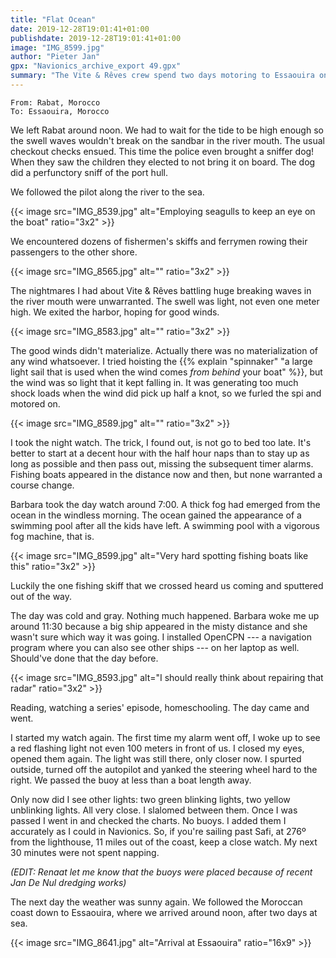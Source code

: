 ```yaml
---
title: "Flat Ocean"
date: 2019-12-28T19:01:41+01:00
publishdate: 2019-12-28T19:01:41+01:00
image: "IMG_8599.jpg"
author: "Pieter Jan"
gpx: "Navionics_archive_export 49.gpx"
summary: "The Vite & Rêves crew spend two days motoring to Essaouira on a glassy ocean."
---
```


`From: Rabat, Morocco`<br/>
`To: Essaouira, Morocco`

We left Rabat around noon. We had to wait for the tide to be high enough so the swell waves wouldn't break on the sandbar in the river mouth. The usual checkout checks ensued. This time the police even brought a sniffer dog! When they saw the children they elected to not bring it on board. The dog did a perfunctory sniff of the port hull.

We followed the pilot along the river to the sea.

{{< image src="IMG_8539.jpg" alt="Employing seagulls to keep an eye on the boat" ratio="3x2" >}}

We encountered dozens of fishermen's skiffs and ferrymen rowing their passengers to the other shore.

{{< image src="IMG_8565.jpg" alt="" ratio="3x2" >}}

The nightmares I had about Vite & Rêves battling huge breaking waves in the river mouth were unwarranted. The swell was light, not even one meter high. We exited the harbor, hoping for good winds.

{{< image src="IMG_8583.jpg" alt="" ratio="3x2" >}}

The good winds didn't materialize. Actually there was no materialization of any wind whatsoever. I tried hoisting the {{% explain "spinnaker" "a large light sail that is used when the wind comes _from behind_ your boat" %}}, but the wind was so light that it kept falling in. It was generating too much shock loads when the wind did pick up half a knot, so we furled the spi and motored on.

{{< image src="IMG_8589.jpg" alt="" ratio="3x2" >}}

I took the night watch. The trick, I found out, is not go to bed too late. It's better to start at a decent hour with the half hour naps than to stay up as long as possible and then pass out, missing the subsequent timer alarms. Fishing boats appeared in the distance now and then, but none warranted a course change.

Barbara took the day watch around 7:00. A thick fog had emerged from the ocean in the windless morning. The ocean gained the appearance of a swimming pool after all the kids have left. A swimming pool with a vigorous fog machine, that is.

{{< image src="IMG_8599.jpg" alt="Very hard spotting fishing boats like this" ratio="3x2" >}}

Luckily the one fishing skiff that we crossed heard us coming and sputtered out of the way.

The day was cold and gray. Nothing much happened. Barbara woke me up around 11:30 because a big ship appeared in the misty distance and she wasn't sure which way it was going. I installed OpenCPN --- a navigation program where you can also see other ships --- on her laptop as well. Should've done that the day before.

{{< image src="IMG_8593.jpg" alt="I should really think about repairing that radar" ratio="3x2" >}}

Reading, watching a series' episode, homeschooling. The day came and went.

I started my watch again. The first time my alarm went off, I woke up to see a red flashing light not even 100 meters in front of us. I closed my eyes, opened them again. The light was still there, only closer now. I spurted outside, turned off the autopilot and yanked the steering wheel hard to the right. We passed the buoy at less than a boat length away.

Only now did I see other lights: two green blinking lights, two yellow unblinking lights. All very close. I slalomed between them. Once I was passed I went in and checked the charts. No buoys. I added them I accurately as I could in Navionics. So, if you're sailing past Safi, at 276º from the lighthouse, 11 miles out of the coast, keep a close watch. My next 30 minutes were not spent napping.

_(EDIT: Renaat let me know that the buoys were placed because of recent Jan De Nul dredging works)_

The next day the weather was sunny again. We followed the Moroccan coast down to Essaouira, where we arrived around noon, after two days at sea.

{{< image src="IMG_8641.jpg" alt="Arrival at Essaouira" ratio="16x9" >}}
